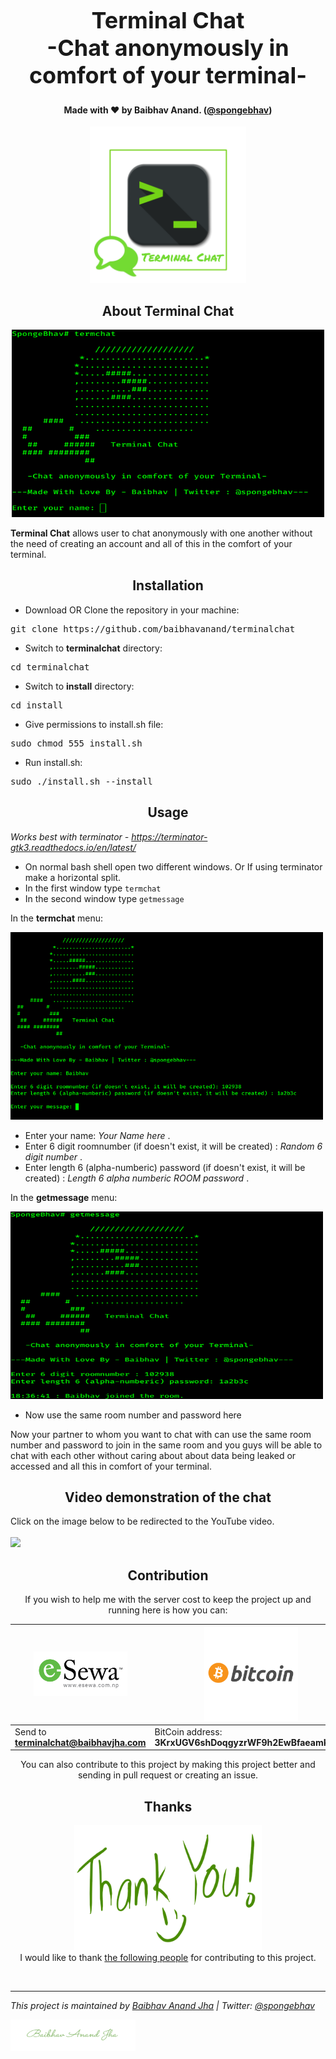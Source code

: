 <h1 align="center" style="font-size:36px;font-weight:bold;">
        Terminal Chat<br>
        -Chat anonymously in comfort of your terminal-
</h1>
<h4 align="center">
    <strong>Made with ❤️ by Baibhav Anand. (<a href='https://twitter.com/spongebhav' target="_blank">@spongebhav</a>)</strong>
</h4>

  <p align="center">
 <img src="images/terminalchat.png" width=250 height=250>
 </p>

<h2 align="center">
  <strong>About Terminal Chat</strong>
 </h2>
 
  <p align="center">
 <img src="images/termchat.png" height=300 width=500>
 </p>

**Terminal Chat** allows user to chat anonymously with one another without the need of creating an account and all of this in the comfort of your terminal.

<h2 align="center">
  <strong>Installation</strong>
 </h2>
 
 * Download OR Clone the repository in your machine:
<pre>git clone https://github.com/baibhavanand/terminalchat</pre>

* Switch to **terminalchat** directory:
<pre>cd terminalchat</pre>

* Switch to **install** directory:
<pre>cd install</pre>

* Give permissions to install.sh file:
<pre>sudo chmod 555 install.sh</pre>

* Run install.sh:
<pre>sudo ./install.sh --install</pre>



<h2 align="center">
  <strong>Usage</strong>
 </h2>
 
 *Works best with terminator - https://terminator-gtk3.readthedocs.io/en/latest/*
 
 * On normal bash shell open two different windows. Or If using terminator make a horizontal split.
 * In the first window type `termchat`
 * In the second window type `getmessage`
 
 In the **termchat** menu:
 <p align="left">
 <img src="images/termchatwindow.png" height=300 width=500>
 </p>
 
 * Enter your name: *Your Name here* .
 * Enter 6 digit roomnumber (if doesn't exist, it will be created) : *Random 6 digit number* .
 * Enter length 6 (alpha-numberic) password (if doesn't exist, it will be created) : *Length 6 alpha numberic ROOM password* .
 
 
 In the **getmessage** menu:

 <p align="left">
 <img src="images/getmessage.png" height=300 width=500>
 </p>
 
 * Now use the same room number and password here <br>
 
Now your partner to whom you want to chat with can use the same room number and password to join in the same room and you guys will be able to chat with each other without caring about about data being leaked or accessed and all this in comfort of your terminal.


<h2 align="center">
  <strong>Video demonstration of the chat</strong>
 </h2>


Click on the image below to be redirected to the YouTube video. <br><br>
[![](http://img.youtube.com/vi/Fp3dRpFOXvA/0.jpg)](http://www.youtube.com/watch?v=Fp3dRpFOXvA "Terminal Chat") 




<h2 align="center">
  <strong>Contribution</strong>
 </h2>
 
 <p align="center">      
 If you wish to help me with the server cost to keep the project up and running here is how you can:
        </p>
 
 <img src="images/esewa.png" width=150 hight=50> | <img src="images/bitcoin.png" width=150 hight=50>
------------- |-------------
 Send to <strong>terminalchat@baibhavjha.com</strong>     | BitCoin address: <strong>3KrxUGV6shDoqgyzrWF9h2EwBfaeamKVcD </strong>
 
 
 
 <p align="center">      
 You can also contribute to this project by making this project better and sending in pull request or creating an issue.
        </p>
        
<h2 align="center">
  <strong>Thanks</strong>
 </h2>
<p align="center">
<img src="images/thankyou.png" width="300" height="200"><br>
I would like to thank <a href="https://github.com/baibhavanand/terminalchat/blob/main/thanks.md">the following people</a> for contributing to this project.</p>

<br>
<hr>
<i>This project is maintained by <a href="https://github.com/baibhavanand">Baibhav Anand Jha</a> | Twitter: <a href="https://twitter.com/spongebhav">@spongebhav</a></i>

<a href="https://twitter.com/spongebhav"><img src="images/signaturegreen.png" width="200" height="50"></a>
